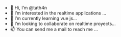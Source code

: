 - 👋 Hi, I’m @tath4n
- 👀 I’m interested in the realtime applications ...
- 🌱 I’m currently learning vue js...
- 💞️ I’m looking to collaborate on realtime proyects...
- 📫 You can send me a mail to reach me ...

<!---
tath4n/tath4n is a ✨ special ✨ repository because its `README.md` (this file) appears on your GitHub profile.
You can click the Preview link to take a look at your changes.
--->
